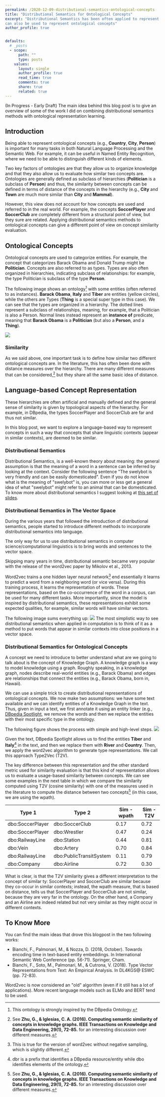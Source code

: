 ```yaml
---
permalink: /2020-12-09-distributional-semantics-ontological-concepts
title: "Distributional Semantics for Ontological Concepts"
excerpt: "Distributional Semantics has been often applied to represent words and sometimes entities, but it
can also be used to represent ontological concepts"
author_profile: true


defaults:
  # _posts
  - scope:
      path: ""
      type: posts
    values:
      layout: single
      author_profile: true
      read_time: true
      comments: true
      share: true
      related: true
---
```


(In Progress - Early Draft)
The main idea behind this blog post is to give an overview of some of the work I did on combining distributional semantics methods with
ontological representation learning.

## Introduction

Being able to represent ontological concepts (e.g., **Country**, **City**, **Person**) is important for many tasks in both Natural Language Processing and the Semantic Web. For example, it can be useful in Named Entity Recognition, where we need to be able to distinguish different kinds of elements.

Two key factors of ontologies are that they allow us to organize knowledge and that they also allow us to evaluate how similar two concepts are. Ontologies are generally defined as subclass of hierarchies (**Politician** is a subclass of **Person**) and thus, the similarity between concepts can be defined in terms of distance of the concepts in the hierarchy (e.g., **City** and **Town** are much more similar than **City** and **Mammal**).

However, this view does not account for how concepts are used and referred to in the real world. For example, the concepts **SoccerPlayer** and **SoccerClub** are completely different from a structural point of view, but they sure are related. Applying distributional semantics methods to ontological concepts can give a different point of view on concept similarity evaluation.

## Ontological Concepts

Ontological concepts are used to categorize entities. For example, the concept that categorizes Barack Obama and Donald Trump might be **Politician**. Concepts are also referred to as types. Types are also often organized in hierarchies, indicating subclass of relationships: for example, the type Politician is subclass of the type **Person**.

The following image shows an ontology[^3] with some entities (often referred to as instances). **Barack Obama**, **Italy** and **Tiber** are entities (yellow circles), while the others are Types (**Thing** is a special super type in this case). We can see that the types are organized in a hierarchy. The dotted lines represent a subclass of relationships, meaning, for example, that a Politician is also a Person. Normal lines instead represent an **instance of** predicate, meaning that **Barack Obama** is a **Politician** (but also a **Person**, and a **Thing**).

![](https://github.com/vinid/vinid.github.io/raw/6cafa4eb849528f4c55236f1a5fc8c982690cbc8/images/posts/ds/blog_ontology_hierarchy.png)

### Similarity

As we said above, one important task is to define how similar two different ontological concepts are. In the literature, this has often been done with distance measures over the hierarchy. There are many different measures that can be considered,[^2] but they share all the same basic idea of distance.

## Language-based Concept Representation

These hierarchies are often artificial and manually defined and the general sense of similarity is given by topological aspects of the hierarchy. For example, in DBpedia, the types SoccerPlayer and SoccerClub are far and thus not similar.

In this blog post, we want to explore a language-based way to represent concepts in such a way that concepts that share linguistic contexts (appear in similar contexts), are deemed to be similar.

### Distributional Semantics

Distributional Semantics, is a well-known theory about meaning: the general assumption is that the meaning of a 
word in a sentence can be inferred by looking at the context. Consider the following sentence "The swelybot is very friendly and can be easily domesticated". Even if you do not know what is the meaning of "swelybot" is, 
you can more or less get a general idea of what "swelybot" might refer to an animal that can be domesticated. To know more about distributional semantics I suggest looking at [this set of slides](https://esslli2016.unibz.it/wp-content/uploads/2015/10/dsm_tutorial_part1.slides.pdf).

### Distributional Semantics in The Vector Space
During the various years that followed the introduction of distributional semantics, people started to introduce different methods to incorporate distributional semantics into language. 

The only way for us to use distributional semantics in computer science/computational linguistics is to bring words and 
sentences to the vector space.

Skipping many years in time, distributional semantic became very popular with the release of the
word2vec paper by Mikolov et al., 2013.

Word2vec trains a one hidden layer neural network[^1] end essentially it learns to predict a word from a neighboring word (or vice versa). During this training process, it learns the representation of words. These representations, based on the co-occurrence of the word in a corpus, can be used for many different tasks. More importantly, since the model is inspired by distributional semantics, these representations exhibit some expected qualities, for example, similar words will have similar vectors.

The following image sums everything up:
![](https://github.com/vinid/vinid.github.io/raw/3b90046e970d8347dc9afc4a1870e79a26639f81/images/posts/ds/blog_distributional_semantics_id.png)
The most simplistic way to see distributional semantics when applied in computation is to think of it as a method to put words that appear in similar contexts into close positions in a vector space.

### Distributional Semantics for Ontological Concepts

A concept we need to introduce to better understand what are we going to talk about is the concept of Knowledge Graph. A knowledge graph is a way to model knowledge using a graph. Roughly speaking, in a knowledge graph, nodes describe real-world entities (e.g., Barack Obama) and edges are relationships that connect the entities (e.g., Barack Obama, born in, Hawaii).

We can use a simple trick to create distributional representations of ontological concepts. We now make two assumptions: we have some text available and we can identify entities of a Knowledge Graph in the text. Thus, given in input a text, we first annotate it using an entity linker (e.g., [DBpedia Spotlight](https://www.dbpedia-spotlight.org/demo/), we remove the words and then we replace the entities with their most specific type in the ontology.

The following figure shows the process with simple and high-level steps. 
![](https://github.com/vinid/vinid.github.io/raw/master/images/posts/ds/ds_process_types.jpg)

Given the text, DBpedia Spotlight allows us to find the entities **Tiber** and **Italy**[^4] in the text, and then we replace them with **River** and **Country**. Then, we apply the word2vec algorithm to generate type representations. We call this approach Type2Vec (T2V).

The key difference between this representation and the other standard metric used for similarity evaluation is that this kind of representation allows us to evaluate a usage-based similarity between concepts. We can see some examples in the next table in which we compare the similarity computed using T2V (cosine similarity) with one of the measures used in the literature to compute the distance between two concepts[^2] (in this case, we are using the wpath).

| Type 1           | Type 2                  | Sim - wpath | Sim - T2V |
|------------------|-------------------------|-------------|-----------|
| dbo:SoccerPlayer | dbo:SoccerClub          | 0.17        | 0.72      |
| dbo:SoccerPlayer | dbo:Wrestler            | 0.47        | 0.24      |
| dbo:RailwayLine  | dbo:Station             | 0.44        | 0.81      |
| dbo:Vein         | dbo:Artery              | 0.70        | 0.84      |
| dbo:RailwayLine  | dbo:PublicTransitSystem | 0.11        | 0.79      |
| dbo:Company      | dbo:Airline             | 0.72        | 0.30      |


What is clear, is that the T2V similarity gives a different interpretation to the concept of similar ty: SoccerPlayer and SoccerClub are similar because they co-occur in similar contexts; instead, the wpath measure, that is based on distance, tells us that SoccerPlayer and SoccerClub are not similar, because they are very far in the ontology. On the other hand, a Company and an Airline are indeed related but not very similar as they might occur in different contexts.


## To Know More
You can find the main ideas that drove this blogpost in the two following works:

+ Bianchi, F., Palmonari, M., & Nozza, D. (2018, October). Towards encoding time in text-based entity embeddings. In International Semantic Web Conference (pp. 56-71). Springer, Cham.
+ Bianchi, F., Soto, M., Palmonari, M., & Cutrona, V. (2018). Type Vector Representations from Text: An Empirical Analysis. In DL4KGS@ ESWC (pp. 72-83).


Word2vec is now considered an "old" algorithm (even if it still has a lot of applications). More recent language models
such as ELMo and BERT tend to be used.

[^1]: This is true for the version of word2vec without negative sampling, which is slightly different.
[^2]: See **Zhu, G., & Iglesias, C. A. (2016). Computing semantic similarity of concepts in knowledge graphs. IEEE Transactions on Knowledge and Data Engineering, 29(1), 72-85.** for an interesting discussion over different measures.
[^3]: This ontology is strongly inspired by the DBpedia Ontology.
[^4]: dbr is a prefix that identifies a DBpedia resource/entity while dbo identifies elements of the ontology.

